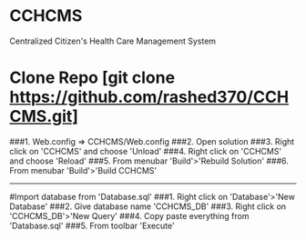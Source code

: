 # CCHCMS
Centralized Citizen's Health Care Management System

# Clone Repo [git clone https://github.com/rashed370/CCHCMS.git]
###1. Web.config => CCHCMS/Web.config
###2. Open solution
###3. Right click on 'CCHCMS' and choose 'Unload'
###4. Right click on 'CCHCMS' and choose 'Reload'
###5. From menubar 'Build'>'Rebuild Solution'
###6. From menubar 'Build'>'Build CCHCMS'

-------------------------------------------------

#Import database from 'Database.sql'
###1. Right click on 'Database'>'New Database'
###2. Give database name 'CCHCMS_DB'
###3. Right click on 'CCHCMS_DB'>'New Query'
###4. Copy paste everything from 'Database.sql'
###5. From toolbar 'Execute'
